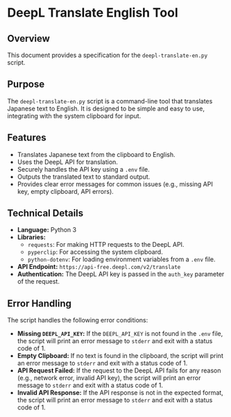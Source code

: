 # DeepL Translate English Tool

## Overview

This document provides a specification for the `deepl-translate-en.py` script.

## Purpose

The `deepl-translate-en.py` script is a command-line tool that translates Japanese text to English. It is designed to be simple and easy to use, integrating with the system clipboard for input.

## Features

-   Translates Japanese text from the clipboard to English.
-   Uses the DeepL API for translation.
-   Securely handles the API key using a `.env` file.
-   Outputs the translated text to standard output.
-   Provides clear error messages for common issues (e.g., missing API key, empty clipboard, API errors).

## Technical Details

-   **Language:** Python 3
-   **Libraries:**
    -   `requests`: For making HTTP requests to the DeepL API.
    -   `pyperclip`: For accessing the system clipboard.
    -   `python-dotenv`: For loading environment variables from a `.env` file.
-   **API Endpoint:** `https://api-free.deepl.com/v2/translate`
-   **Authentication:** The DeepL API key is passed in the `auth_key` parameter of the request.

## Error Handling

The script handles the following error conditions:

-   **Missing `DEEPL_API_KEY`:** If the `DEEPL_API_KEY` is not found in the `.env` file, the script will print an error message to `stderr` and exit with a status code of 1.
-   **Empty Clipboard:** If no text is found in the clipboard, the script will print an error message to `stderr` and exit with a status code of 1.
-   **API Request Failed:** If the request to the DeepL API fails for any reason (e.g., network error, invalid API key), the script will print an error message to `stderr` and exit with a status code of 1.
-   **Invalid API Response:** If the API response is not in the expected format, the script will print an error message to `stderr` and exit with a status code of 1.
